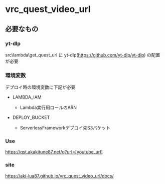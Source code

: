 # vrc_quest_video_url



## 必要なもの

### yt-dlp

src\lambda\get_quest_url に yt-dlp(https://github.com/yt-dlp/yt-dlp) の配置が必要

### 環境変数

デプロイ時の環境変数に下記が必要

- LAMBDA_IAM
  - Lambda実行用ロールのARN

- DEPLOY_BUCKET
  - ServerlessFrameworkデプロイ先S3バケット


### Use

https://qst.akakitune87.net/q?url=[youtube_url]


### site

https://aki-lua87.github.io/vrc_quest_video_url/docs/
